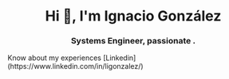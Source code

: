 <h1 align="center">Hi 👋, I'm Ignacio González</h1>
<h3 align="center">Systems Engineer, passionate .</h3>
Know about my experiences [Linkedin](https://www.linkedin.com/in/ligonzalez/)
